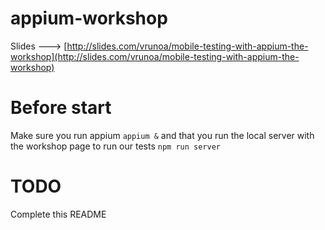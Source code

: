 # appium-workshop 
Slides ---> [http://slides.com/vrunoa/mobile-testing-with-appium-the-workshop](http://slides.com/vrunoa/mobile-testing-with-appium-the-workshop)

# Before start
Make sure you run appium `appium &` and that you run the local server with the workshop page to run our tests `npm run server`

# TODO 
Complete this README
